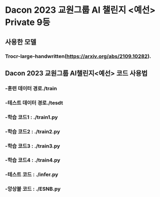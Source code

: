 # Dacon 2023 교원그룹 AI 챌린지 <예선> Private 9등
## 사용한 모델 
### Trocr-large-handwritten(https://arxiv.org/abs/2109.10282).

## Dacon 2023 교원그룹 AI챌린지<예선> 코드 사용법
### -훈련 데이터 경로./train
### -테스트 데이터 경로./tesdt
### -학습 코드1 : ./train1.py
### -학습 코드2 : ./train2.py
### -학습 코드3 : ./train3.py
### -학습 코드4 : ./train4.py
### -테스트 코드 : ./infer.py
### -앙상블 코드 : ./ESNB.py
